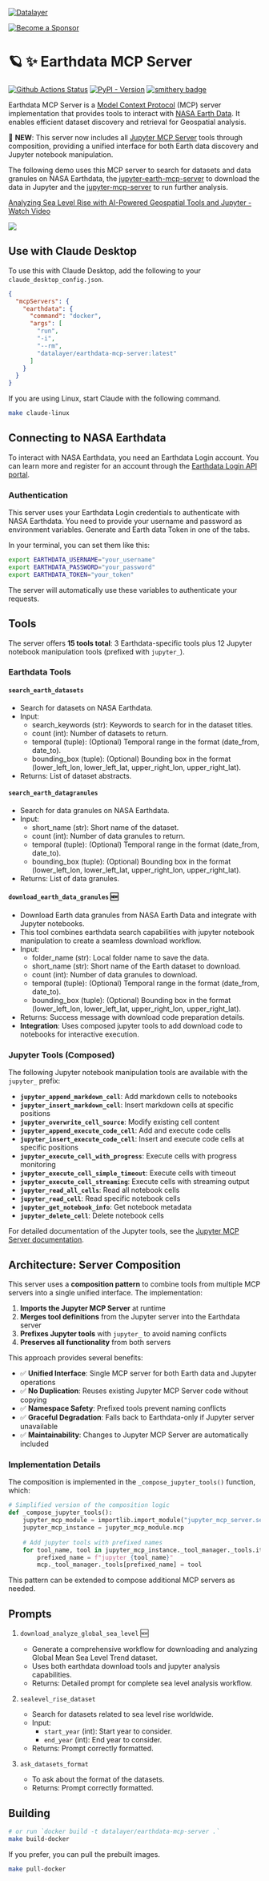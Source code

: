 <!--
  ~ Copyright (c) 2023-2024 Datalayer, Inc.
  ~
  ~ BSD 3-Clause License
-->

[![Datalayer](https://assets.datalayer.tech/datalayer-25.svg)](https://datalayer.io)

[![Become a Sponsor](https://img.shields.io/static/v1?label=Become%20a%20Sponsor&message=%E2%9D%A4&logo=GitHub&style=flat&color=1ABC9C)](https://github.com/sponsors/datalayer)

# 🪐 ✨ Earthdata MCP Server

[![Github Actions Status](https://github.com/datalayer/earthdata-mcp-server/workflows/Build/badge.svg)](https://github.com/datalayer/earthdata-mcp-server/actions/workflows/build.yml)
[![PyPI - Version](https://img.shields.io/pypi/v/earthdata-mcp-server)](https://pypi.org/project/earthdata-mcp-server)
[![smithery badge](https://smithery.ai/badge/@datalayer/earthdata-mcp-server)](https://smithery.ai/server/@datalayer/earthdata-mcp-server)

Earthdata MCP Server is a [Model Context Protocol](https://modelcontextprotocol.io/introduction) (MCP) server implementation that provides tools to interact with [NASA Earth Data](https://www.earthdata.nasa.gov/). It enables efficient dataset discovery and retrieval for Geospatial analysis.

🚀 **NEW**: This server now includes all [Jupyter MCP Server](https://github.com/datalayer/jupyter-mcp-server) tools through composition, providing a unified interface for both Earth data discovery and Jupyter notebook manipulation.

The following demo uses this MCP server to search for datasets and data granules on NASA Earthdata, the [jupyter-earth-mcp-server](https://github.com/datalayer/jupyter-earth-mcp-server) to download the data in Jupyter and the [jupyter-mcp-server](https://github.com/datalayer/jupyter-mcp-server) to run further analysis.

<div>
  <a href="https://www.loom.com/share/c2b5b05f548d4f1492d5c107f0c48dbc">
    <p>Analyzing Sea Level Rise with AI-Powered Geospatial Tools and Jupyter - Watch Video</p>
  </a>
  <a href="https://www.loom.com/share/c2b5b05f548d4f1492d5c107f0c48dbc">
    <img style="max-width:100%;" src="https://cdn.loom.com/sessions/thumbnails/c2b5b05f548d4f1492d5c107f0c48dbc-598a84f02de7e74e-full-play.gif">
  </a>
</div>

## Use with Claude Desktop

To use this with Claude Desktop, add the following to your `claude_desktop_config.json`.

```json
{
  "mcpServers": {
    "earthdata": {
      "command": "docker",
      "args": [
        "run",
        "-i",
        "--rm",
        "datalayer/earthdata-mcp-server:latest"
      ]
    }
  }
}
```

If you are using Linux, start Claude with the following command.

```bash
make claude-linux
```

## Connecting to NASA Earthdata

To interact with NASA Earthdata, you need an Earthdata Login account. You can learn more and register for an account through the [Earthdata Login API portal](https://www.earthdata.nasa.gov/engage/open-data-services-software/earthdata-developer-portal/earthdata-login-api).

### Authentication

This server uses your Earthdata Login credentials to authenticate with NASA Earthdata. You need to provide your username and password as environment variables.
Generate and Earth data Token in one of the tabs. 

In your terminal, you can set them like this:

```bash
export EARTHDATA_USERNAME="your_username"
export EARTHDATA_PASSWORD="your_password"
export EARTHDATA_TOKEN="your_token"
```

The server will automatically use these variables to authenticate your requests.

## Tools

The server offers **15 tools total**: 3 Earthdata-specific tools plus 12 Jupyter notebook manipulation tools (prefixed with `jupyter_`).

### Earthdata Tools

#### `search_earth_datasets`

- Search for datasets on NASA Earthdata.
- Input:
  - search_keywords (str): Keywords to search for in the dataset titles.
  - count (int): Number of datasets to return.
  - temporal (tuple): (Optional) Temporal range in the format (date_from, date_to).
  - bounding_box (tuple): (Optional) Bounding box in the format (lower_left_lon, lower_left_lat, upper_right_lon, upper_right_lat).
- Returns: List of dataset abstracts.

#### `search_earth_datagranules`

- Search for data granules on NASA Earthdata.
- Input:
  - short_name (str): Short name of the dataset.
  - count (int): Number of data granules to return.
  - temporal (tuple): (Optional) Temporal range in the format (date_from, date_to).
  - bounding_box (tuple): (Optional) Bounding box in the format (lower_left_lon, lower_left_lat, upper_right_lon, upper_right_lat).
- Returns: List of data granules.

#### `download_earth_data_granules` 🆕

- Download Earth data granules from NASA Earth Data and integrate with Jupyter notebooks.
- This tool combines earthdata search capabilities with jupyter notebook manipulation to create a seamless download workflow.
- Input:
  - folder_name (str): Local folder name to save the data.
  - short_name (str): Short name of the Earth dataset to download.
  - count (int): Number of data granules to download.
  - temporal (tuple): (Optional) Temporal range in the format (date_from, date_to).
  - bounding_box (tuple): (Optional) Bounding box in the format (lower_left_lon, lower_left_lat, upper_right_lon, upper_right_lat).
- Returns: Success message with download code preparation details.
- **Integration**: Uses composed jupyter tools to add download code to notebooks for interactive execution.

### Jupyter Tools (Composed)

The following Jupyter notebook manipulation tools are available with the `jupyter_` prefix:

- **`jupyter_append_markdown_cell`**: Add markdown cells to notebooks
- **`jupyter_insert_markdown_cell`**: Insert markdown cells at specific positions
- **`jupyter_overwrite_cell_source`**: Modify existing cell content
- **`jupyter_append_execute_code_cell`**: Add and execute code cells
- **`jupyter_insert_execute_code_cell`**: Insert and execute code cells at specific positions
- **`jupyter_execute_cell_with_progress`**: Execute cells with progress monitoring
- **`jupyter_execute_cell_simple_timeout`**: Execute cells with timeout
- **`jupyter_execute_cell_streaming`**: Execute cells with streaming output
- **`jupyter_read_all_cells`**: Read all notebook cells
- **`jupyter_read_cell`**: Read specific notebook cells
- **`jupyter_get_notebook_info`**: Get notebook metadata
- **`jupyter_delete_cell`**: Delete notebook cells

For detailed documentation of the Jupyter tools, see the [Jupyter MCP Server documentation](https://github.com/datalayer/jupyter-mcp-server).

## Architecture: Server Composition

This server uses a **composition pattern** to combine tools from multiple MCP servers into a single unified interface. The implementation:

1. **Imports the Jupyter MCP Server** at runtime
2. **Merges tool definitions** from the Jupyter server into the Earthdata server
3. **Prefixes Jupyter tools** with `jupyter_` to avoid naming conflicts
4. **Preserves all functionality** from both servers

This approach provides several benefits:
- ✅ **Unified Interface**: Single MCP server for both Earth data and Jupyter operations
- ✅ **No Duplication**: Reuses existing Jupyter MCP Server code without copying
- ✅ **Namespace Safety**: Prefixed tools prevent naming conflicts  
- ✅ **Graceful Degradation**: Falls back to Earthdata-only if Jupyter server unavailable
- ✅ **Maintainability**: Changes to Jupyter MCP Server are automatically included

### Implementation Details

The composition is implemented in the `_compose_jupyter_tools()` function, which:

```python
# Simplified version of the composition logic
def _compose_jupyter_tools():
    jupyter_mcp_module = importlib.import_module("jupyter_mcp_server.server")
    jupyter_mcp_instance = jupyter_mcp_module.mcp
    
    # Add jupyter tools with prefixed names
    for tool_name, tool in jupyter_mcp_instance._tool_manager._tools.items():
        prefixed_name = f"jupyter_{tool_name}"
        mcp._tool_manager._tools[prefixed_name] = tool
```

This pattern can be extended to compose additional MCP servers as needed.

## Prompts

1. `download_analyze_global_sea_level` 🆕
   - Generate a comprehensive workflow for downloading and analyzing Global Mean Sea Level Trend dataset.
   - Uses both earthdata download tools and jupyter analysis capabilities.
   - Returns: Detailed prompt for complete sea level analysis workflow.

2. `sealevel_rise_dataset`
   - Search for datasets related to sea level rise worldwide.
   - Input:
     - `start_year` (int): Start year to consider.
      - `end_year` (int): End year to consider.
   - Returns: Prompt correctly formatted.

3. `ask_datasets_format`
    - To ask about the format of the datasets.
    - Returns: Prompt correctly formatted.

## Building

```bash
# or run `docker build -t datalayer/earthdata-mcp-server .`
make build-docker
```

If you prefer, you can pull the prebuilt images.

```bash
make pull-docker
```
